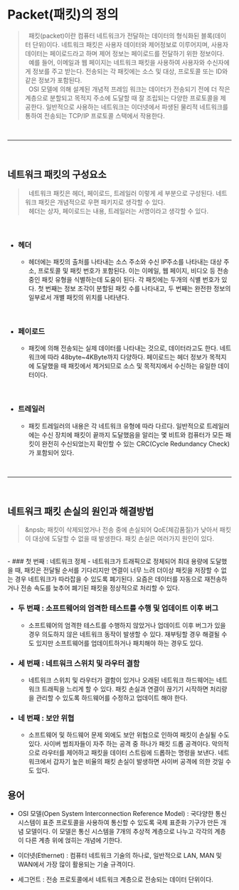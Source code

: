 # Packet(패킷)의 정의
>&nbsp;&nbsp;패킷(packet)이란 컴퓨터 네트워크가 전달하는 데이터의 형식화된 블록(데이터 단위)이다. 네트워크 패킷은 사용자 데이터와 제어정보로 이루어지며, 사용자 데이터는 페이로드라고 하며 제어 정보는 페이로드를 전달하기 위한 정보이다.<br>
>&nbsp;&nbsp;예를 들어, 이메일과 웹 페이지는 네트워크 패킷을 사용하여 사용자와 수신자에게 정보를 주고 받는다. 전송되는 각 패킷에는 소스 및 대상, 프로토콜 또는 ID와 같은 정보가 포함된다.<br>
>&nbsp;&nbsp;OSI 모델에 의해 설계된 개념적 프레임 워크는 데이터가 전송되기 전에 더 작은 계층으로 분할되고 목적지 주소에 도달할 때 잘 조립되는 다양한 프로토콜을 제공한다. 일반적으로 사용하는 네트워크는 이더넷에서 파생된 물리적 네트워크를 통하여 전송되는 TCP/IP 프로토콜 스택에서 작용한다.


<br>
<hr>
<br>

## 네트워크 패킷의 구성요소
>&nbsp;&nbsp;네트워크 패킷은 헤더, 페이로드, 트레일러 이렇게 세 부분으로 구성된다. 네트워크 패킷은 개념적으로 우편 패키지로 생각할 수 있다.<br>
>&nbsp;&nbsp;헤더는 상자, 페이로드는 내용, 트레일러는 서명이라고 생각할 수 있다.

<br>

- ### 헤더
   - 헤더에는 패킷의 출처를 나타내는 소스 주소와 수신 IP주소를 나타내는 대상 주소, 프로토콜 및 패킷 번호가 포함된다. 이는 이메일, 웹 페이지, 비디오 등 전송 중인 패킷 유형을 식별하는데 도움이 된다. 각 패킷에는 두개의 식별 번호가 있다. 첫 번째는 정보 조각이 분할된 패킷 수를 나타내고, 두 번째는 완전한 정보의 일부로서 개별 패킷의 위치를 나타낸다.

<br>

- ### 페이로드
   - 패킷에 의해 전송되는 실제 데이터를 나타내는 것으로, 데이터라고도 한다. 네트워크에 따라 48byte~4KByte까지 다양하다. 페이로드는 헤더 정보가 목적지에 도달했을 때 패킷에서 제거되므로 소스 및 목적지에서 수신하는 유일한 데이터이다.

<br>

- ### 트레일러
   - 패킷 트레일러의 내용은 각 네트워크 유형에 따라 다르다. 일반적으로 트레일러에는 수신 장치에 패킷이 끝까지 도달했음을 알리는 몇 비트와 컴퓨터가 모든 패킷이 완전히 수신되었는지 확인할 수 있는 CRC(Cycle Redundancy Check)가 포함되어 있다.

<br>
<hr>
<br>

## 네트워크 패킷 손실의 원인과 해결방법
>&npsb;&nbsp;패킷이 삭제되었거나 전송 중에 손실되어 QoE(체감품질)가 낮아서 패킷이 대상에 도달할 수 없을 때 발생한다. 패킷 손실은 여러가지 원인이 있다.
<br>
- ### 첫 번째 : 네트워크 정체
  - 네트워크가 트래픽으로 정체되어 최대 용량에 도달했을 때, 패킷은 전달될 순서를 기다리지만 연결이 너무 느려 더이상 패킷을 저장할 수 없는 경우 네트워크가 따라잡을 수 있도록 폐기된다. 요즘은 데이터를 자동으로 재전송하거나 전송 속도를 늦추어 폐기된 패킷을 정상적으로 처리할 수 있다.
  
- ### 두 번째 : 소프트웨어의 엄격한 테스트를 수행 및 업데이트 이후 버그
  - 소프트웨어의 엄격한 테스트를 수행하지 않았거나 업데이트 이후 버그가 있을 경우 의도하지 않은 네트워크 동작이 발생할 수 있다. 재부팅할 경우 해결될 수도 있지만 소프트웨어를 업데이트하거나 패치해야 하는 경우도 있다.

- ### 세 번째 : 네트워크 스위치 및 라우터 결함
  - 네트워크 스위치 및 라우터가 결함이 있거나 오래된 네트워크 하드웨어는 네트워크 트래픽을 느리게 할 수 있다. 패킷 손실과 연결이 끊기기 시작하면 처리량을 관리할 수 있도록 하드웨어를 수정하고 업데이트 해야 한다.

- ### 네 번째 : 보안 위협
  - 소프트웨어 및 하드웨어 문제 외에도 보안 위협으로 인하여 패킷이 손실될 수도 있다. 사이버 범죄자들이 자주 하는 공격 중 하나가 패킷 드롭 공격이다. 악의적으로 라우터를 제어하고 패킷을 데이터 스트림에 드롭하는 명령을 보낸다. 네트워크에서 갑자기 높은 비율의 패킷 손실이 발생하면 사이버 공격에 의한 것일 수도 있다.


## 용어
- OSI 모델(Open System Interconnection Reference Model) : 국다양한 통신 시스템이 표준 프로토콜을 사용하여 통신할 수 있도록 국제 표준화 기구가 만든 개념 모델이다. 이 모델은 통신 시스템을 7개의 추상적 계층으로 나누고 각각의 계층이 다른 계층 위에 얹히는 개념에 기한다.

- 이더넷(Ethernet) : 컴퓨터 네트워크 기술의 하나로, 일반적으로 LAN, MAN 및 WAN에서 가장 많이 활용되는 기술 규격이다.

- 세그먼트 : 전송 프로토콜에서 네트워크 계층으로 전송되는 데이터 단위이다.
